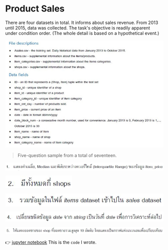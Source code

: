 
# Product Sales

There are four datasets in total. It informs about sales revenue. From 2013 until 2015, data was collected. The task's objective is readily apparent under condition order. (The whole detail is based on a hypothetical event.)

![image](pictures/q1.JPG)

>Five-question sample from a total of seventeen.

![image](pictures/q11.JPG)

![image](pictures/q12.JPG)

![image](pictures/q13.JPG)

![image](pictures/q14.JPG)

![image](pictures/q15.JPG)

👉 [jupyter notebook](https://github.com/tan-koo/Product-Selling/blob/master/jupyter/sales.ipynb) This is the ```code``` I wrote.
